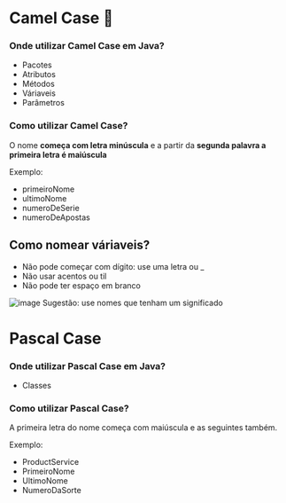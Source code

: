 # Camel Case 🐪
### Onde utilizar Camel Case em Java?
* Pacotes
* Atributos
* Métodos
* Váriaveis
* Parâmetros
### Como utilizar Camel Case?
O nome **começa com letra minúscula** e a partir da **segunda palavra a primeira letra é maiúscula**

Exemplo:
  * primeiroNome
  * ultimoNome
  * numeroDeSerie
  * numeroDeApostas
## Como nomear váriaveis?
* Não pode começar com dígito: use uma letra ou _
* Não usar acentos ou til
* Não pode ter espaço em branco
 
 ![image](https://github.com/xxxgabexxx/java-textos/assets/103377845/d38b8e2d-5dee-4768-a794-0af87e96ddbc)
Sugestão: use nomes que tenham um significado
 # Pascal Case
 ### Onde utilizar Pascal Case em Java?
 * Classes
 ### Como utilizar Pascal Case?
 A primeira letra do nome começa com maiúscula e as seguintes também.
 
 Exemplo:
  * ProductService
  * PrimeiroNome
  * UltimoNome
  * NumeroDaSorte
